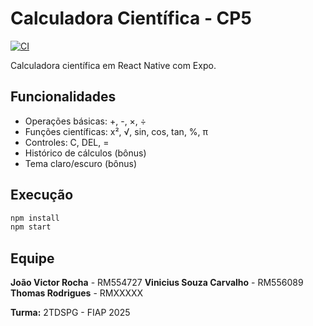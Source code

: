 # Calculadora Científica - CP5

[![CI](https://github.com/username/cp5-calculadora-cientifica/actions/workflows/ci.yml/badge.svg)](https://github.com/username/cp5-calculadora-cientifica/actions/workflows/ci.yml)

Calculadora científica em React Native com Expo.

## Funcionalidades

- Operações básicas: +, -, ×, ÷
- Funções científicas: x², √, sin, cos, tan, %, π
- Controles: C, DEL, =
- Histórico de cálculos (bônus)
- Tema claro/escuro (bônus)

## Execução

```bash
npm install
npm start
```

## Equipe

**João Victor Rocha** - RM554727
**Vinicius Souza Carvalho** - RM556089
**Thomas Rodrigues** - RMXXXXX

**Turma:** 2TDSPG - FIAP 2025
